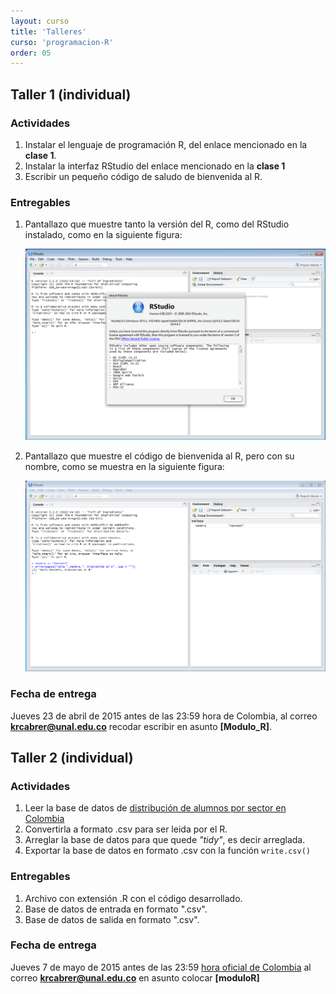 ```yaml
---
layout: curso
title: 'Talleres'
curso: 'programacion-R'
order: 05
---
```


## Taller 1 (individual)

### Actividades
1. Instalar el lenguaje de programación R, del enlace
   mencionado en la **clase 1**.
2. Instalar la interfaz RStudio del enlace mencionado
   en la **clase 1**
3. Escribir un pequeño código de saludo de bienvenida al R.

### Entregables
1. Pantallazo que muestre tanto la versión del R, como
   del RStudio instalado, como en la siguiente figura:

   <img src="/programacion-R/figs/R_RStudio1.png" alt="Grafica 1" style="width: 700px;"/>
  

2. Pantallazo que muestre el código de bienvenida al R, pero con su nombre,
   como se muestra en la siguiente figura:

   <img src="/programacion-R/figs/R_RStudio2.png" alt="Grafica 2" style="width: 700px;"/>

### Fecha de entrega
Jueves 23 de abril de 2015 antes de las 23:59 hora de Colombia, 
al correo **krcabrer@unal.edu.co** recodar escribir en
asunto **[Modulo_R]**.

## Taller 2 (individual)

### Actividades
1. Leer la base de datos de [distribución de alumnos por sector en Colombia](/programacion-R/dbs/Alumnos_Sector.xlxs)
2. Convertirla a formato .csv para ser leida por el R.
3. Arreglar la base de datos para que quede *"tidy"*, es decir arreglada.
4. Exportar la base de datos en formato .csv con la función `write.csv()`

### Entregables
1. Archivo con extensión .R con el código desarrollado.
2. Base de datos de entrada en formato ".csv".
3. Base de datos de salida en formato ".csv".

### Fecha de entrega
Jueves 7 de mayo de 2015 antes de las 23:59 [hora oficial de Colombia](http://horalegal.inm.gov.co/)
al correo **krcabrer@unal.edu.co** en asunto colocar **[moduloR]**


